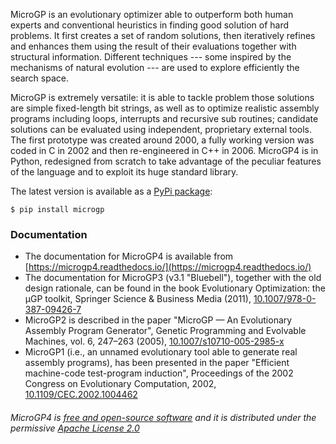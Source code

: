 MicroGP is an evolutionary optimizer able to outperform both human experts and conventional heuristics in finding good solution of hard problems. It first creates a set of random solutions, then iteratively refines and enhances them using the result of their evaluations together with structural information. Different techniques --- some inspired by the mechanisms of natural evolution --- are used to explore efficiently the search space.

MicroGP is extremely versatile: it is able to tackle problem those solutions are simple fixed-length bit strings, as well as to optimize realistic assembly programs including loops, interrupts and recursive sub routines; candidate solutions can be evaluated using independent, proprietary external tools.  The first prototype was created around 2000, a fully working version was coded in C in 2002 and then re-engineered in C++ in 2006. MicroGP4 is in Python, redesigned from scratch to take advantage of the peculiar features of the language and to exploit its huge standard library. 

The latest version is available as a [PyPi package](https://pypi.org/project/microgp/):

```shell script
$ pip install microgp
```

### Documentation

* The documentation for MicroGP4 is available from [https://microgp4.readthedocs.io/](https://microgp4.readthedocs.io/)
* The documentation for MicroGP3 (v3.1 "Bluebell"), together with the old design rationale, can be found in the book Evolutionary Optimization: the µGP toolkit, Springer Science & Business Media (2011), [10.1007/978-0-387-09426-7](https://www.doi.org/10.1007/978-0-387-09426-7)
* MicroGP2 is described in the paper "MicroGP — An Evolutionary Assembly Program Generator", Genetic Programming and Evolvable Machines, vol. 6, 247–263 (2005), [10.1007/s10710-005-2985-x](http://dx.doi.org/10.1007/s10710-005-2985-x)
* MicroGP1 (i.e., an unnamed evolutionary tool able to generate real assembly programs), has been presented in the paper "Efficient machine-code test-program induction", Proceedings of the 2002 Congress on Evolutionary Computation, 2002, [10.1109/CEC.2002.1004462](http://dx.doi.org/10.1109/CEC.2002.1004462)

###### MicroGP4 is [free and open-source software](https://en.wikipedia.org/wiki/Free_and_open-source_software) and it is distributed under the permissive [Apache License 2.0](https://www.tldrlegal.com/l/apache2)

